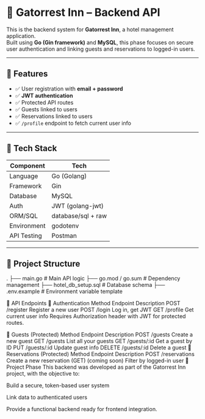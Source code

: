 # 🏨 Gatorrest Inn – Backend API

This is the backend system for **Gatorrest Inn**, a hotel management application.  
Built using **Go (Gin framework)** and **MySQL**, this phase focuses on secure user authentication and linking guests and reservations to logged-in users.

---

## 🔧 Features

- ✅ User registration with **email + password**
- ✅ **JWT authentication**
- ✅ Protected API routes
- ✅ Guests linked to users
- ✅ Reservations linked to users
- ✅ `/profile` endpoint to fetch current user info

---

## 🚀 Tech Stack

| Component     | Tech                 |
|---------------|----------------------|
| Language      | Go (Golang)          |
| Framework     | Gin                  |
| Database      | MySQL                |
| Auth          | JWT (golang-jwt)     |
| ORM/SQL       | database/sql + raw   |
| Environment   | godotenv             |
| API Testing   | Postman              |

---

## 📁 Project Structure

. ├── main.go # Main API logic ├── go.mod / go.sum # Dependency management ├── hotel_db_setup.sql # Database schema ├── .env.example # Environment variable template


🔐 API Endpoints
🔸 Authentication
Method	Endpoint	Description
POST	/register	Register a new user
POST	/login	Log in, get JWT
GET	/profile	Get current user info
Requires Authorization header with JWT for protected routes.

🔸 Guests (Protected)
Method	Endpoint	Description
POST	/guests	Create a new guest
GET	/guests	List all your guests
GET	/guests/:id	Get a guest by ID
PUT	/guests/:id	Update guest info
DELETE	/guests/:id	Delete a guest
🔸 Reservations (Protected)
Method	Endpoint	Description
POST	/reservations	Create a new reservation
(GET)	(coming soon)	Filter by logged-in user
🧠 Project Phase
This backend was developed as part of the Gatorrest Inn project, with the objective to:

Build a secure, token-based user system

Link data to authenticated users

Provide a functional backend ready for frontend integration.